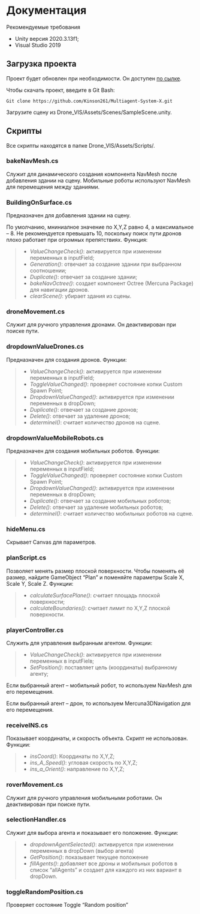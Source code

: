 # Документация

Рекомендуемые требования
- Unity версия 2020.3.13f1;
- Visual Studio 2019

## Загрузка проекта
Проект будет обновлен при необходимости.  Он доступен [по сылке](https://github.com/Kinson261/Multiagent-System-X).

Чтобы скачать проект, введите в Git Bash:

    Git clone https://github.com/Kinson261/Multiagent-System-X.git

Загрузите сцену из Drone_VIS/Assets/Scenes/SampleScene.unity.

## Скрипты
Все скрипты находятся в папке Drone_VIS/Assets/Scripts/.

### bakeNavMesh.cs
Служит для динамического создания компонента NavMesh после добавления здании на сцену. Мобильные роботы используют NavMesh для перемещения между зданиями. 

### BuildingOnSurface.cs
Предназначен для добавления здании на сцену. 

По умолчанию, мниниалное значение по X,Y,Z равно 4, а максимальное – 8. Не рекомендуется превышать 10,  поскольку поиск пути дронов плохо работает при огромных препятствиях. 
Функция:
>- *ValueChangeCheck()*: активируется при изменении переменных в inputField;
>- *Generation()*: отвечает за создание здании при выбранном соотношении;
>- *Duplicate()*: отвечает за создание здании;
>- *bakeNavOctree()*: создает компонент Octree (Mercuna Package)  для навигации дронов.
>- *clearScene()*: убирает здания из сцены. 

### droneMovement.cs
Служит для ручного управления дронами. Он деактивирован при поиске пути.

### dropdownValueDrones.cs
Предназначен для создания дронов. Функции:
>- *ValueChangeCheck()*: активируется при изменении переменных в inputField;
>- *ToggleValueChanged()*: проверяет состояние копки Custom Spawn Point;
>- *DropdownValueChanged()*: активируется при изменении переменных в dropDown;
>- *Duplicate()*: отвечает за создание дронов;
>- *Delete()*: отвечает за удаление дронов;
>- *determineI()*: считает количество дронов на сцене.

### dropdownValueMobileRobots.cs
Предназначен для создания мобильных роботов. Функции:
>- *ValueChangeCheck()*: активируется при изменении переменных в inputField;
>- *ToggleValueChanged()*: проверяет состояние копки Custom Spawn Point;
>- *DropdownValueChanged()*: активируется при изменении переменных в dropDown;
>- *Duplicate()*: отвечает за создание мобильных роботов;
>- *Delete()*: отвечает за удаление мобильных роботов;
>- *determineI()*: считает количество мобильных роботов на сцене.

### hideMenu.cs
Скрывает Canvas для параметров.

### planScript.cs
Позволяет менять размер плоской поверхности. Чтобы поменять её размер, найдите GameObject “Plan” и поменяйте параметры Scale X, Scale Y, Scale Z.
 Функции:
>- *calculateSurfacePlane()*: считает площадь плоской поверхности;
>- *calculateBoundaries()*: считает лимит по  X,Y,Z плоской поверхности.

### playerController.cs
Служить для управления выбранным агентом. Функции:
>- *ValueChangeCheck()*: активируется при изменении переменных в inputFielв;
>- *SetPosition()*: поставляет цель (координаты) выбранному агенту;

Если выбранный агент – мобильный робот, то используем NavMesh для его перемещения.

Если выбранный агент – дрон, то используем Mercuna3DNavigation для его перемещения.

### receiveINS.cs 
Показывает координаты, и скорость объекта. Cкрипт не использован.  Функции:
>- *insCoord()*: Координаты по X,Y,Z;
>- *ins_A_Speed()*: угловая скорость по X,Y,Z;
>- *ins_a_Orient()*: направление по X,Y,Z;

### roverMovement.cs
Служит для ручного управления мобильными роботами. Он деактивирован при поиске пути.

### selectionHandler.cs
Служит для выбора агента и показывает его положение. Функции:
>- *dropdownAgentSelected()*: активируется при изменении переменных в dropDown (выбор агента)
>- *GetPosition()*: показывает текущее положение
>- *fillAgents()*: добавляет все дроны и мобильных роботов в список “allAgents” и создает для каждого из них вариант в dropDown.

### toggleRandomPosition.cs
Проверяет состояние Toggle “Random position”

	
